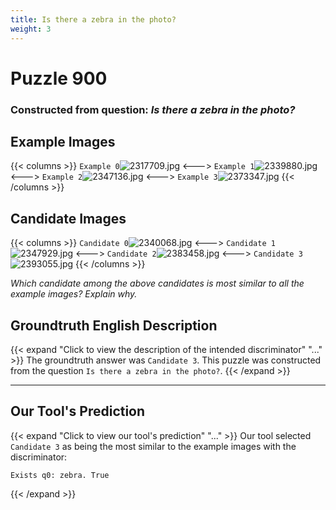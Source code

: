 ```yaml
---
title: Is there a zebra in the photo?
weight: 3
---
```


# Puzzle 900
### Constructed from question: _Is there a zebra in the photo?_


## Example Images
{{< columns >}}
`Example 0`![2317709.jpg](/gqa_images/2317709.jpg)
<--->
`Example 1`![2339880.jpg](/gqa_images/2339880.jpg)
<--->
`Example 2`![2347136.jpg](/gqa_images/2347136.jpg)
<--->
`Example 3`![2373347.jpg](/gqa_images/2373347.jpg)
{{< /columns >}}

## Candidate Images
{{< columns >}}
`Candidate 0`![2340068.jpg](/gqa_images/2340068.jpg)
<--->
`Candidate 1`![2347929.jpg](/gqa_images/2347929.jpg)
<--->
`Candidate 2`![2383458.jpg](/gqa_images/2383458.jpg)
<--->
`Candidate 3`![2393055.jpg](/gqa_images/2393055.jpg)
{{< /columns >}}

*Which candidate among the above candidates is most similar to all the example images? Explain why.*

## Groundtruth English Description

{{< expand "Click to view the description of the intended discriminator" "..." >}}
The groundtruth answer was `Candidate 3`. This puzzle was constructed from the question `Is there a zebra in the photo?`.
{{< /expand >}}

---

## Our Tool's Prediction

{{< expand "Click to view our tool's prediction" "..." >}}
Our tool selected `Candidate 3` as being the most similar to the example images with the discriminator:
```plaintext
Exists q0: zebra. True
```
{{< /expand >}}
